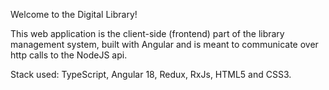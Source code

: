 Welcome to the Digital Library!

This web application is the client-side (frontend) part of the library management system, built with Angular and is meant to communicate over http calls to the NodeJS api.

Stack used: TypeScript, Angular 18, Redux, RxJs, HTML5 and CSS3.
